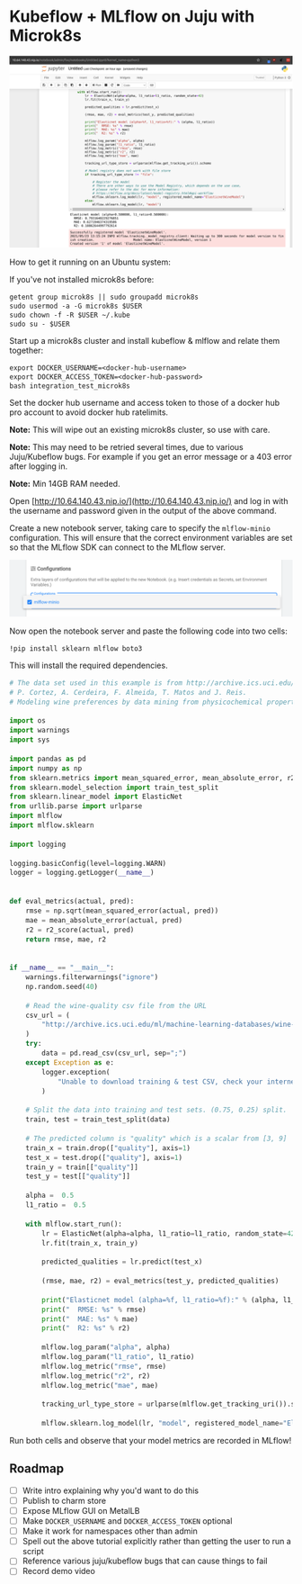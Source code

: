 # Kubeflow + MLflow on Juju with Microk8s

![screenshot](demo.png "Screenshot showing kubeflow notebook publishing to mlflow")

How to get it running on an Ubuntu system:

If you've not installed microk8s before:
```
getent group microk8s || sudo groupadd microk8s
sudo usermod -a -G microk8s $USER
sudo chown -f -R $USER ~/.kube
sudo su - $USER
```

Start up a microk8s cluster and install kubeflow & mlflow and relate them together:
```
export DOCKER_USERNAME=<docker-hub-username>
export DOCKER_ACCESS_TOKEN=<docker-hub-password>
bash integration_test_microk8s
```

Set the docker hub username and access token to those of a docker hub pro account to avoid docker hub ratelimits.

**Note:** This will wipe out an existing microk8s cluster, so use with care.

**Note:** This may need to be retried several times, due to various Juju/Kubeflow bugs. For example if you get an error message or a 403 error after logging in.

**Note:** Min 14GB RAM needed.

Open [http://10.64.140.43.nip.io/](http://10.64.140.43.nip.io/) and log in with the username and password given in the output of the above command.

Create a new notebook server, taking care to specify the `mlflow-minio` configuration. This will ensure that the correct environment variables are set so that the MLflow SDK can connect to the MLflow server.

![config](config.png "Selecting the mlflow-minio configuration when launching a kubeflow notebook server")

Now open the notebook server and paste the following code into two cells:

```
!pip install sklearn mlflow boto3
```

This will install the required dependencies.

```python
# The data set used in this example is from http://archive.ics.uci.edu/ml/datasets/Wine+Quality
# P. Cortez, A. Cerdeira, F. Almeida, T. Matos and J. Reis.
# Modeling wine preferences by data mining from physicochemical properties. In Decision Support Systems, Elsevier, 47(4):547-553, 2009.

import os
import warnings
import sys

import pandas as pd
import numpy as np
from sklearn.metrics import mean_squared_error, mean_absolute_error, r2_score
from sklearn.model_selection import train_test_split
from sklearn.linear_model import ElasticNet
from urllib.parse import urlparse
import mlflow
import mlflow.sklearn

import logging

logging.basicConfig(level=logging.WARN)
logger = logging.getLogger(__name__)


def eval_metrics(actual, pred):
    rmse = np.sqrt(mean_squared_error(actual, pred))
    mae = mean_absolute_error(actual, pred)
    r2 = r2_score(actual, pred)
    return rmse, mae, r2


if __name__ == "__main__":
    warnings.filterwarnings("ignore")
    np.random.seed(40)

    # Read the wine-quality csv file from the URL
    csv_url = (
        "http://archive.ics.uci.edu/ml/machine-learning-databases/wine-quality/winequality-red.csv"
    )
    try:
        data = pd.read_csv(csv_url, sep=";")
    except Exception as e:
        logger.exception(
            "Unable to download training & test CSV, check your internet connection. Error: %s", e
        )

    # Split the data into training and test sets. (0.75, 0.25) split.
    train, test = train_test_split(data)

    # The predicted column is "quality" which is a scalar from [3, 9]
    train_x = train.drop(["quality"], axis=1)
    test_x = test.drop(["quality"], axis=1)
    train_y = train[["quality"]]
    test_y = test[["quality"]]

    alpha =  0.5
    l1_ratio =  0.5

    with mlflow.start_run():
        lr = ElasticNet(alpha=alpha, l1_ratio=l1_ratio, random_state=42)
        lr.fit(train_x, train_y)

        predicted_qualities = lr.predict(test_x)

        (rmse, mae, r2) = eval_metrics(test_y, predicted_qualities)

        print("Elasticnet model (alpha=%f, l1_ratio=%f):" % (alpha, l1_ratio))
        print("  RMSE: %s" % rmse)
        print("  MAE: %s" % mae)
        print("  R2: %s" % r2)

        mlflow.log_param("alpha", alpha)
        mlflow.log_param("l1_ratio", l1_ratio)
        mlflow.log_metric("rmse", rmse)
        mlflow.log_metric("r2", r2)
        mlflow.log_metric("mae", mae)

        tracking_url_type_store = urlparse(mlflow.get_tracking_uri()).scheme

        mlflow.sklearn.log_model(lr, "model", registered_model_name="ElasticnetWineModel")
```

Run both cells and observe that your model metrics are recorded in MLflow!

## Roadmap

* [ ] Write intro explaining why you'd want to do this
* [ ] Publish to charm store
* [ ] Expose MLflow GUI on MetalLB
* [ ] Make `DOCKER_USERNAME` and `DOCKER_ACCESS_TOKEN` optional
* [ ] Make it work for namespaces other than admin
* [ ] Spell out the above tutorial explicitly rather than getting the user to run a script
* [ ] Reference various juju/kubeflow bugs that can cause things to fail
* [ ] Record demo video

